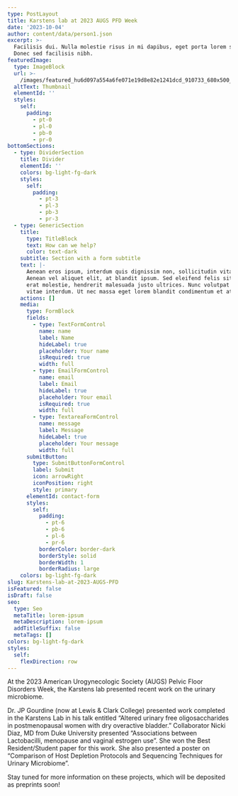 ```yaml
---
type: PostLayout
title: Karstens lab at 2023 AUGS PFD Week
date: '2023-10-04'
author: content/data/person1.json
excerpt: >-
  Facilisis dui. Nulla molestie risus in mi dapibus, eget porta lorem semper.
  Donec sed facilisis nibh.
featuredImage:
  type: ImageBlock
  url: >-
    /images/featured_hu6d097a554a6fe071e19d8e82e1241dcd_910733_680x500_fill_q90_lanczos_center_3.png
  altText: Thumbnail
  elementId: ''
  styles:
    self:
      padding:
        - pt-0
        - pl-0
        - pb-0
        - pr-0
bottomSections:
  - type: DividerSection
    title: Divider
    elementId: ''
    colors: bg-light-fg-dark
    styles:
      self:
        padding:
          - pt-3
          - pl-3
          - pb-3
          - pr-3
  - type: GenericSection
    title:
      type: TitleBlock
      text: How can we help?
      color: text-dark
    subtitle: Section with a form subtitle
    text: |-
      Aenean eros ipsum, interdum quis dignissim non, sollicitudin vitae nisl.
      Aenean vel aliquet elit, at blandit ipsum. Sed eleifend felis sit amet
      erat molestie, hendrerit malesuada justo ultrices. Nunc volutpat at erat
      vitae interdum. Ut nec massa eget lorem blandit condimentum et at risus.
    actions: []
    media:
      type: FormBlock
      fields:
        - type: TextFormControl
          name: name
          label: Name
          hideLabel: true
          placeholder: Your name
          isRequired: true
          width: full
        - type: EmailFormControl
          name: email
          label: Email
          hideLabel: true
          placeholder: Your email
          isRequired: true
          width: full
        - type: TextareaFormControl
          name: message
          label: Message
          hideLabel: true
          placeholder: Your message
          width: full
      submitButton:
        type: SubmitButtonFormControl
        label: Submit
        icon: arrowRight
        iconPosition: right
        style: primary
      elementId: contact-form
      styles:
        self:
          padding:
            - pt-6
            - pb-6
            - pl-6
            - pr-6
          borderColor: border-dark
          borderStyle: solid
          borderWidth: 1
          borderRadius: large
    colors: bg-light-fg-dark
slug: Karstens-lab-at-2023-AUGS-PFD
isFeatured: false
isDraft: false
seo:
  type: Seo
  metaTitle: lorem-ipsum
  metaDescription: lorem-ipsum
  addTitleSuffix: false
  metaTags: []
colors: bg-light-fg-dark
styles:
  self:
    flexDirection: row
---
```

At the 2023 American Urogynecologic Society (AUGS) Pelvic Floor Disorders Week, the Karstens lab presented recent work on the urinary microbiome.

Dr. JP Gourdine (now at Lewis & Clark College) presented work completed in the Karstens Lab in his talk entitled “Altered urinary free oligosaccharides in postmenopausal women with dry overactive bladder.” Collaborator Nicki Diaz, MD from Duke University presented “Associations between Lactobacilli, menopause and vaginal estrogen use”. She won the Best Resident/Student paper for this work. She also presented a poster on “Comparison of Host Depletion Protocols and Sequencing Techniques for Urinary Microbiome”.

Stay tuned for more information on these projects, which will be deposited as preprints soon!

